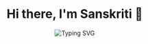 <h1 align="center">Hi there, I'm Sanskriti 👋</h1>

<p align="center">
  <img src="https://readme-typing-svg.demolab.com?font=Fira+Code&weight=600&size=22&duration=4000&pause=1000&color=F718C2&center=true&vCenter=true&width=700&lines=+Full-Stack+Developer;+Learning+Spring+Boot+and+DevOps;🔧+React+%7C+Node.js+%7C+HTML+%7C+CSS;+SQL+%7C+GitHub+%7C+Firebase+%7C+MongoDB;+SSoC+Contributor+2025;+E-Cell+Core+Member;+Event+Organiser;Dream+Big+Build+Smart+Stay+Kind" alt="Typing SVG" />
</p>








<!--
**Sanskriti10247/Sanskriti10247** is a ✨ _special_ ✨ repository because its `README.md` (this file) appears on your GitHub profile.

Here are some ideas to get you started:

- 🔭 I’m currently working on ...
- 🌱 I’m currently learning ...
- 👯 I’m looking to collaborate on ...
- 🤔 I’m looking for help with ...
- 💬 Ask me about ...
- 📫 How to reach me: ...
- 😄 Pronouns: ...
- ⚡ Fun fact: ...
-->
